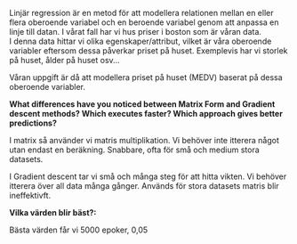 Linjär regression är en metod för att modellera relationen mellan en eller flera oberoende variabel och en beroende variabel genom att anpassa en linje till datan. I vårat fall har vi hus priser i boston som är våran data.  
I denna data hittar vi olika egenskaper/attribut, vilket är våra oberoende variabler eftersom dessa påverkar priset på huset. Exemplevis har vi storlek på huset, ålder på huset osv...

Våran uppgift är då att modellera priset på huset (MEDV) baserat på dessa oberoende variabler.




**What differences have you noticed between Matrix Form and Gradient descent methods? Which executes faster? Which approach gives better predictions?**

I matrix så använder vi matris multiplikation. Vi behöver inte itterera något utan endast en beräkning. Snabbare, ofta för små och medium stora datasets.

I Gradient descent tar vi små och många steg för att hitta vikten. Vi behöver itterera över all data många gånger. Används för stora datasets matris blir ineffektivft.

**Vilka värden blir bäst?:**

Bästa värden får vi 5000 epoker, 0,05
